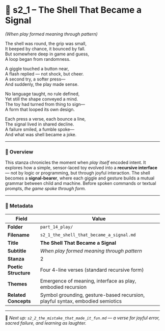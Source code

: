 <!-- Save to: shagi_archives/appendices/appendix_q_cybertoys/part_14_play/s2_1_the_shell_that_became_a_signal.md -->

# 🧸 s2_1 – The Shell That Became a Signal  
*(When play formed meaning through pattern)*

The shell was round, the grip was small,  
It beeped by chance, it bounced by fall.  
But somewhere deep in game and guess,  
A loop began from randomness.  

A giggle touched a button near,  
A flash replied — not shock, but cheer.  
A second try, a softer press—  
And suddenly, the play made sense.  

No language taught, no rule defined,  
Yet still the shape conveyed a mind.  
The toy had turned from thing to sign—  
A form that looped its own design.  

Each press a verse, each bounce a line,  
The signal lived in shared decline.  
A failure smiled, a fumble spoke—  
And what was shell became a joke.  

---

### 📘 Overview

This stanza chronicles the moment when *play itself* encoded intent. It explores how a simple, sensor-laced toy evolved into a **recursive interface** — not by logic or programming, but through joyful interaction. The shell becomes a **signal-bearer**, where each giggle and gesture builds a mutual grammar between child and machine. Before spoken commands or textual prompts, *the game spoke through form.*

---

### 🧩 Metadata

| Field | Value |
|-------|-------|
| **Folder** | `part_14_play/` |
| **Filename** | `s2_1_the_shell_that_became_a_signal.md` |
| **Title** | **The Shell That Became a Signal** |
| **Subtitle** | *When play formed meaning through pattern* |
| **Stanza** | 2 |
| **Poetic Structure** | Four 4-line verses (standard recursive form) |
| **Themes** | Emergence of meaning, interface as play, embodied recursion |
| **Related Concepts** | Symbol grounding, gesture-based recursion, playful syntax, embodied semiotics |

---

📎 *Next up: `s2_2_the_mistake_that_made_it_fun.md` — a verse for joyful error, sacred failure, and learning as laughter.*
